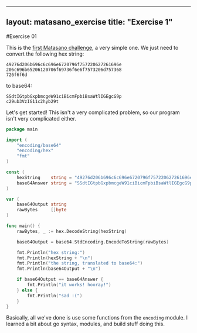 
---
layout: matasano_exercise
title: "Exercise 1"
---

#Exercise 01

This is the [first Matasano challenge](http://cryptopals.com/sets/1/challenges/1/),
a very simple one. We just need to convert the following hex string:

```
49276d206b696c6c696e6720796f757220627261696e
206c696b65206120706f69736f6e6f7573206d757368
726f6f6d
```

to base64:

```
SSdtIGtpbGxpbmcgeW91ciBicmFpbiBsaWtlIGEgcG9p
c29ub3VzIG11c2hyb29t
```

Let's get started! This isn't a very complicated problem, so our
program isn't very complicated either.

```go
package main

import (
	"encoding/base64"
	"encoding/hex"
	"fmt"
)

const (
	hexString    string = "49276d206b696c6c696e6720796f757220627261696e206c696b65206120706f69736f6e6f7573206d757368726f6f6d"
	base64Answer string = "SSdtIGtpbGxpbmcgeW91ciBicmFpbiBsaWtlIGEgcG9pc29ub3VzIG11c2hyb29t"
)

var (
	base64Output string
	rawBytes     []byte
)

func main() {
	rawBytes, _ := hex.DecodeString(hexString)

	base64Output = base64.StdEncoding.EncodeToString(rawBytes)

	fmt.Println("hex string:")
	fmt.Println(hexString + "\n")
	fmt.Println("the string, translated to base64:")
	fmt.Println(base64Output + "\n")

	if base64Output == base64Answer {
		fmt.Println("it works! hooray!")
	} else {
		fmt.Println("sad :(")
	}
}
```


Basically, all we've done is use some functions from the `encoding` module.
I learned a bit about go syntax, modules, and build stuff doing this.
